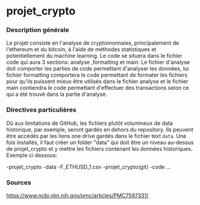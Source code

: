 # projet_crypto

### Description générale
Le projet consiste en l'analyse de cryptomonnaies, principalement de l'ethereum et du bitcoin, à l'aide de méthodes statistiques et potentiellement du machine learning.
Le code se situera dans le fichier code qui aura 3 sections: analyse ,formatting et main. Le fichier d'analyse doit comporter les parties de code permettant d'analyser les données, lui fichier formatting comportera le code permettant de formater les fichiers pour qu'ils puissent mieux être utilisés dans le fichier analyse et le fichier main contiendra le code permettant d'effectuer des transactions selon ce qui a été trouvé dans la partie d'analyse. 

### Directives particulières
Dû aux limitations de GitHub, les fichiers plutôt volumineux de data historique, par exemple, seront gardés en dehors du repository. Ils peuvent être accédés par les liens one drive gardés dans le fichier text `data`. Une fois installés, il faut créer un folder "data" qui doit être un niveau au-dessus de projet_crypto et y mettre les fichiers contenant les données historiques. Exemple ci dessous:

-projet_crypto 
    -data
        -F_ETHUSD_1.csv
    -projet_crypto(git)
        -code
        ...

### Sources
https://www.ncbi.nlm.nih.gov/pmc/articles/PMC7597331/